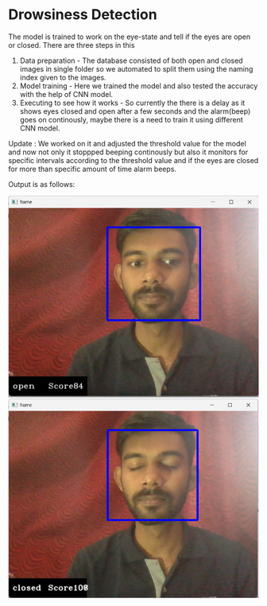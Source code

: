 # Drowsiness Detection

The model is trained to work on the eye-state and tell if the eyes are open or closed.
There are three steps in this
1) Data preparation - The database consisted of both open and closed images in single folder so we automated to split them using the naming index given to the images.
2) Model training - Here we trained the model and also tested the accuracy with the help of CNN model.
3) Executing to see how it works - So currently the there is a delay as it shows eyes closed and open after a few seconds and the alarm(beep) goes on continously, maybe there is a need to train it using different CNN model.

Update : 
We worked on it and adjusted the threshold value for the model and now not only it stoppped beeping continously but also it monitors for specific intervals according to the threshold value and if the eyes are closed for more than specific amount of time alarm beeps.

Output is as follows:

![Open eyes](<output/open eyes.png>) ![Closed eyes](<output/closed eyes.png>)
